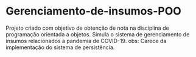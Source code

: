 # Gerenciamento-de-insumos-POO
Projeto criado com objetivo de obtenção de nota na disciplina de programação orientada a objetos. Simula o sistema de gerenciamento de insumos relacionados a pandemia de COVID-19. obs: Carece da implementação do sistema de persistência.
